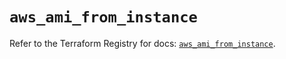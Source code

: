 # `aws_ami_from_instance`

Refer to the Terraform Registry for docs: [`aws_ami_from_instance`](https://registry.terraform.io/providers/hashicorp/aws/5.86.1/docs/resources/ami_from_instance).
